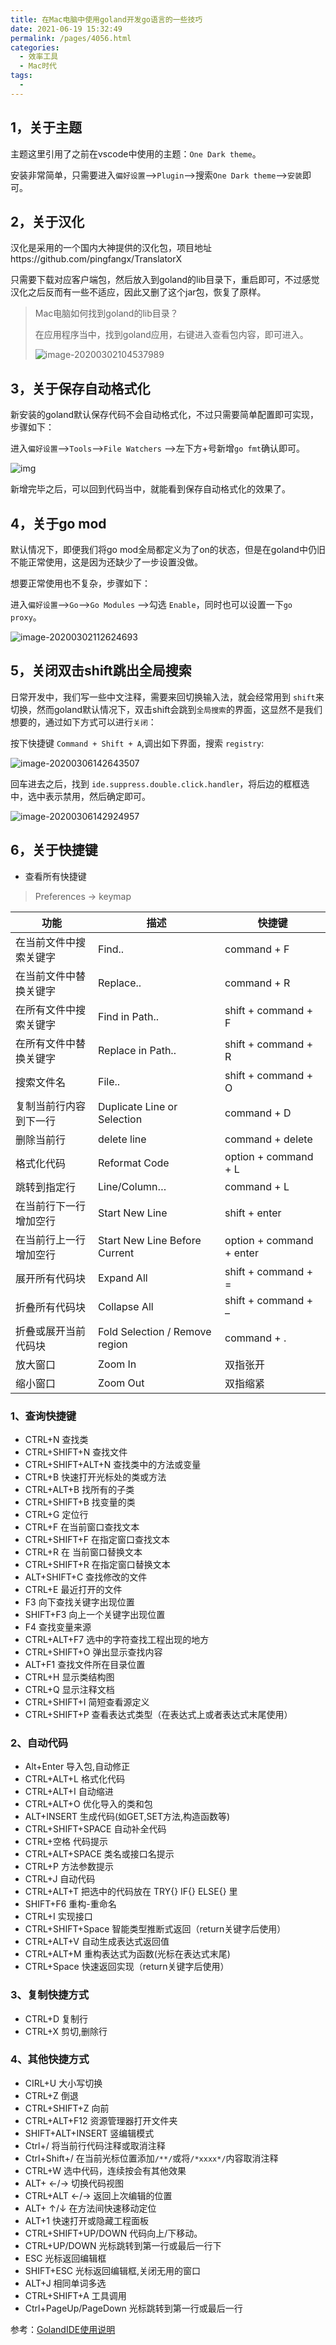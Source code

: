 ```yaml
---
title: 在Mac电脑中使用goland开发go语言的一些技巧
date: 2021-06-19 15:32:49
permalink: /pages/4056.html
categories:
  - 效率工具
  - Mac时代
tags:
  - 
---
```


## 1，关于主题

主题这里引用了之前在vscode中使用的主题：`One Dark theme`。

安装非常简单，只需要进入`偏好设置`—>`Plugin`—>搜索`One Dark theme`—>`安装`即可。

## 2，关于汉化

汉化是采用的一个国内大神提供的汉化包，项目地址https://github.com/pingfangx/TranslatorX

只需要下载对应客户端包，然后放入到goland的lib目录下，重启即可，不过感觉汉化之后反而有一些不适应，因此又删了这个jar包，恢复了原样。

> Mac电脑如何找到goland的lib目录？
>
> 在应用程序当中，找到goland应用，右键进入查看包内容，即可进入。
>
> ![image-20200302104537989](https://cdn.jsdelivr.net/gh/eryajf/t@master/t/image-20200302104537989.png)

## 3，关于保存自动格式化

新安装的goland默认保存代码不会自动格式化，不过只需要简单配置即可实现，步骤如下：

进入`偏好设置`—>`Tools`—>`File Watchers` —>左下方+号新增`go fmt`确认即可。

![img](https://shop.io.mi-img.com/app/shop/img?id=shop_413a5157c9514ba62dbb7aafe6d4ea03.png)

新增完毕之后，可以回到代码当中，就能看到保存自动格式化的效果了。

## 4，关于go mod

默认情况下，即便我们将go mod全局都定义为了on的状态，但是在goland中仍旧不能正常使用，这是因为还缺少了一步设置没做。

想要正常使用也不复杂，步骤如下：

进入`偏好设置`—>`Go`—>`Go Modules` —>勾选 `Enable`，同时也可以设置一下`go proxy`。

![image-20200302112624693](https://cdn.jsdelivr.net/gh/eryajf/t@master/t/image-20200302112624693.png)

## 5，关闭双击shift跳出全局搜索

日常开发中，我们写一些中文注释，需要来回切换输入法，就会经常用到 `shift`来切换，然而goland默认情况下，双击shift会跳到`全局搜索`的界面，这显然不是我们想要的，通过如下方式可以进行`关闭`：

按下快捷键 `Command + Shift + A`,调出如下界面，搜索 `registry`:

![image-20200306142643507](https://cdn.jsdelivr.net/gh/eryajf/t@master/t/image-20200306142643507.png)

回车进去之后，找到 `ide.suppress.double.click.handler`，将后边的框框选中，选中表示禁用，然后确定即可。

![image-20200306142924957](https://cdn.jsdelivr.net/gh/eryajf/t@master/t/image-20200306142924957.png)

## 6，关于快捷键

- 查看所有快捷键

> Preferences -> keymap

| 功能                   | 描述                           | 快捷键                   |
| ---------------------- | ------------------------------ | ------------------------ |
| 在当前文件中搜索关键字 | Find..                         | command + F              |
| 在当前文件中替换关键字 | Replace..                      | command + R              |
| 在所有文件中搜索关键字 | Find in Path..                 | shift + command + F      |
| 在所有文件中替换关键字 | Replace in Path..              | shift + command + R      |
| 搜索文件名             | File..                         | shift + command + O      |
| 复制当前行内容到下一行 | Duplicate Line or Selection    | command + D              |
| 删除当前行             | delete line                    | command + delete         |
| 格式化代码             | Reformat Code                  | option + command + L     |
| 跳转到指定行           | Line/Column…                   | command + L              |
| 在当前行下一行增加空行 | Start New Line                 | shift + enter            |
| 在当前行上一行增加空行 | Start New Line Before Current  | option + command + enter |
| 展开所有代码块         | Expand All                     | shift + command + =      |
| 折叠所有代码块         | Collapse All                   | shift + command + –      |
| 折叠或展开当前代码块   | Fold Selection / Remove region | command + .              |
| 放大窗口               | Zoom In                        | 双指张开                 |
| 缩小窗口               | Zoom Out                       | 双指缩紧                 |

### 1、查询快捷键

- CTRL+N 查找类
- CTRL+SHIFT+N 查找文件
- CTRL+SHIFT+ALT+N 查找类中的方法或变量
- CTRL+B 快速打开光标处的类或方法
- CTRL+ALT+B 找所有的子类
- CTRL+SHIFT+B 找变量的类
- CTRL+G 定位行
- CTRL+F 在当前窗口查找文本
- CTRL+SHIFT+F 在指定窗口查找文本
- CTRL+R 在 当前窗口替换文本
- CTRL+SHIFT+R 在指定窗口替换文本
- ALT+SHIFT+C 查找修改的文件
- CTRL+E 最近打开的文件
- F3 向下查找关键字出现位置
- SHIFT+F3 向上一个关键字出现位置
- F4 查找变量来源
- CTRL+ALT+F7 选中的字符查找工程出现的地方
- CTRL+SHIFT+O 弹出显示查找内容
- ALT+F1 查找文件所在目录位置
- CTRL+H 显示类结构图
- CTRL+Q 显示注释文档
- CTRL+SHIFT+I 简短查看源定义
- CTRL+SHIFT+P 查看表达式类型（在表达式上或者表达式末尾使用）

### 2、自动代码

- Alt+Enter 导入包,自动修正
- CTRL+ALT+L 格式化代码
- CTRL+ALT+I 自动缩进
- CTRL+ALT+O 优化导入的类和包
- ALT+INSERT 生成代码(如GET,SET方法,构造函数等)
- CTRL+SHIFT+SPACE 自动补全代码
- CTRL+空格 代码提示
- CTRL+ALT+SPACE 类名或接口名提示
- CTRL+P 方法参数提示
- CTRL+J 自动代码
- CTRL+ALT+T 把选中的代码放在 TRY{} IF{} ELSE{} 里
- SHIFT+F6 重构-重命名
- CTRL+I 实现接口
- CTRL+SHIFT+Space 智能类型推断式返回（return关键字后使用）
- CTRL+ALT+V 自动生成表达式返回值
- CTRL+ALT+M 重构表达式为函数(光标在表达式末尾)
- CTRL+Space 快速返回实现（return关键字后使用）

### 3、复制快捷方式

- CTRL+D 复制行
- CTRL+X 剪切,删除行

### 4、其他快捷方式

- CIRL+U 大小写切换
- CTRL+Z 倒退
- CTRL+SHIFT+Z 向前
- CTRL+ALT+F12 资源管理器打开文件夹
- SHIFT+ALT+INSERT 竖编辑模式
- Ctrl+/ 将当前行代码注释或取消注释
- Ctrl+Shift+/ 在当前光标位置添加`/**/`或将`/*xxxx*/`内容取消注释
- CTRL+W 选中代码，连续按会有其他效果
- ALT+ ←/→ 切换代码视图
- CTRL+ALT ←/→ 返回上次编辑的位置
- ALT+ ↑/↓ 在方法间快速移动定位
- ALT+1 快速打开或隐藏工程面板
- CTRL+SHIFT+UP/DOWN 代码向上/下移动。
- CTRL+UP/DOWN 光标跳转到第一行或最后一行下
- ESC 光标返回编辑框
- SHIFT+ESC 光标返回编辑框,关闭无用的窗口
- ALT+J 相同单词多选
- CTRL+SHIFT+A 工具调用
- Ctrl+PageUp/PageDown 光标跳转到第一行或最后一行

参考：[GolandIDE使用说明](https://zhuyasen.com/post/glangIDE.html)
